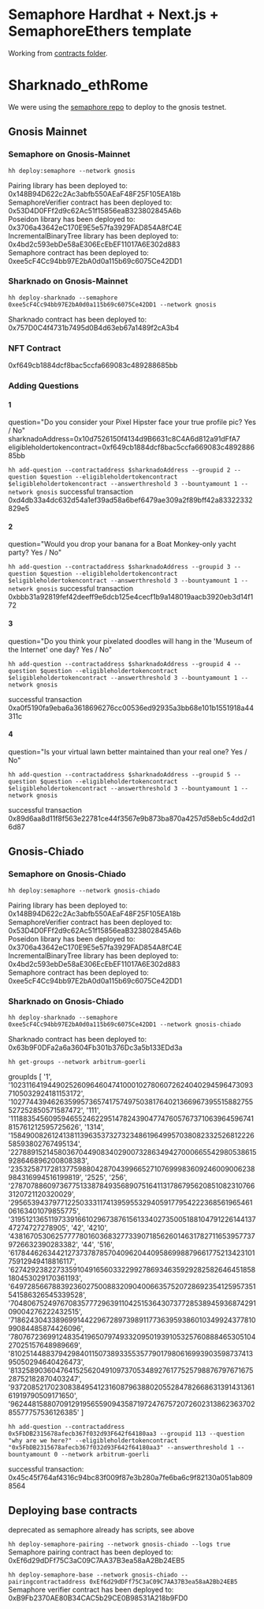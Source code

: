 # Semaphore Hardhat + Next.js + SemaphoreEthers template

Working from [contracts folder](./apps/contracts/).

# Sharknado_ethRome

We were using the [semaphore repo](https://github.com/semaphore-protocol/semaphore/blob/main/packages/contracts/tasks/deploy-semaphore.ts) to deploy to the gnosis testnet.

## Gnosis Mainnet

### Semaphore on Gnosis-Mainnet

`hh deploy:semaphore --network gnosis`

Pairing library has been deployed to: 0x148B94D622c2Ac3abfb550AEaF48F25F105EA18b  
SemaphoreVerifier contract has been deployed to: 0x53D4D0FFf2d9c62Ac51f15856eaB323802845A6b  
Poseidon library has been deployed to: 0x3706a43642eC170E9E5e57fa3929FAD854A8fC4E  
IncrementalBinaryTree library has been deployed to: 0x4bd2c593ebDe58aE306EcEbEF11017A6E302d883  
Semaphore contract has been deployed to: 0xee5cF4Cc94bb97E2bA0d0a115b69c6075Ce42DD1

### Sharknado on Gnosis-Mainnet

`hh deploy-sharknado --semaphore 0xee5cF4Cc94bb97E2bA0d0a115b69c6075Ce42DD1 --network gnosis`

Sharknado contract has been deployed to: 0x757D0C4f4731b7495d0B4d63eb67a1489f2cA3b4

### NFT Contract

0xf649cb1884dcf8bac5ccfa669083c489288685bb

### Adding Questions

#### 1

question="Do you consider your Pixel Hipster face your true profile pic? Yes / No"
sharknadoAddress=0x10d7526150f4134d9B6631c8C4A6d812a91dFfA7
eligibleholdertokencontract=0xf649cb1884dcf8bac5ccfa669083c489288685bb

`hh add-question --contractaddress $sharknadoAddress --groupid 2 --question $question --eligibleholdertokencontract $eligibleholdertokencontract --answerthreshold 3 --bountyamount 1 --network gnosis`
successful transaction 0xd4db33a4dc632d54a1ef39ad58a6bef6479ae309a2f89bff42a83322332829e5

#### 2

question="Would you drop your banana for a Boat Monkey-only yacht party? Yes / No"

`hh add-question --contractaddress $sharknadoAddress --groupid 3 --question $question --eligibleholdertokencontract $eligibleholdertokencontract --answerthreshold 3 --bountyamount 1 --network gnosis`
successful transaction 0xbbb31a92819fef42deeff9e6dcb125e4cecf1b9a148019aacb3920eb3d14f172

#### 3

question="Do you think your pixelated doodles will hang in the 'Museum of the Internet' one day? Yes / No"

`hh add-question --contractaddress $sharknadoAddress --groupid 4 --question $question --eligibleholdertokencontract $eligibleholdertokencontract --answerthreshold 3 --bountyamount 1 --network gnosis`

successful transaction 0xa0f5190fa9eba6a3618696276cc00536ed92935a3bb68e101b1551918a44311c

#### 4

question="Is your virtual lawn better maintained than your real one? Yes / No"

`hh add-question --contractaddress $sharknadoAddress --groupid 5 --question $question --eligibleholdertokencontract $eligibleholdertokencontract --answerthreshold 3 --bountyamount 1 --network gnosis`

successful transaction 0x89d6aa8d11f8f563e22781ce44f3567e9b873ba870a4257d58eb5c4dd2d16d87

## Gnosis-Chiado

### Semaphore on Gnosis-Chiado

`hh deploy:semaphore --network gnosis-chiado`

Pairing library has been deployed to: 0x148B94D622c2Ac3abfb550AEaF48F25F105EA18b  
SemaphoreVerifier contract has been deployed to: 0x53D4D0FFf2d9c62Ac51f15856eaB323802845A6b  
Poseidon library has been deployed to: 0x3706a43642eC170E9E5e57fa3929FAD854A8fC4E  
IncrementalBinaryTree library has been deployed to: 0x4bd2c593ebDe58aE306EcEbEF11017A6E302d883  
Semaphore contract has been deployed to: 0xee5cF4Cc94bb97E2bA0d0a115b69c6075Ce42DD1

### Sharknado on Gnosis-Chiado

`hh deploy-sharknado --semaphore 0xee5cF4Cc94bb97E2bA0d0a115b69c6075Ce42DD1 --network gnosis-chiado`

Sharknado contract has been deployed to: 0x63b9F0DFa2a6a3604Fb301b376Dc3a5b133EDd3a

`hh get-groups --network arbitrum-goerli`

groupIds [
'1',
'102311641944902526096460474100010278060726240402945964730937105032924181153172',
'102774439462635995736574175749750381764021366967395515882755527252850571587472',
'111',
'111883545609594655246229514782439047747605767371063964596741815761212595725626',
'1314',
'15849008261241381139635373273234861964995703808233252681222658593802767495134',
'22788915214580367044908340290073286349427000665542980538615928646896200808383',
'23532587172813775988042870439966527107699983609246009006238984316994516199819',
'2525',
'256',
'27870788609736775133878493568907516411317867956208510823107663120721120320029',
'29565394379771225033311741395955329405917795422236856196546106163401079855775',
'31951213651197339166102967387615613340273500518810479122614413747274727278905',
'42',
'4210',
'43816705306257777801603683277339071856260146317827116539577379726632390283382',
'44',
'516',
'61784462634421273737878570409620440958699887966177521342310175912949418816117',
'62742923822733591049165603322992786934635929282582646451858180453029170361193',
'64972856678839236027500883209040066357520728692354125957351541586326545339528',
'70480675249767083577729639110425153643073772853894593687429109004276222432515',
'71862430433896991442296728973989117736395938601034992437781099084485874426096',
'78076723699124835419650797493320950193910532576088846530510427025157648989669',
'81025144883794298401150738933553577901798061699390359873741395050294640426473',
'81325890360476415256204910973705348927617752579887679767167528752182870403247',
'93720852170230838495412316087963880205528478266863139143136161919790509171650',
'96244815880709129195655909435871972476757207260231386236370285577757536126385'
]

`hh add-question --contractaddress 0x5FbDB2315678afecb367f032d93F642f64180aa3 --groupid 113 --question "why are we here?" --eligibleholdertokencontract "0x5FbDB2315678afecb367f032d93F642f64180aa3" --answerthreshold 1 --bountyamount 0 --network arbitrum-goerli`

successful transaction: 0x45c45f764af4316c94bc83f009f87e3b280a7fe6ba6c9f82130a051ab8098564

## Deploying base contracts

deprecated as semaphore already has scripts, see above

`hh deploy-semaphore-pairing --network gnosis-chiado --logs true`
Semaphore pairing contract has been deployed to: 0xEf6d29dDFf75C3aC09C7AA37B3ea58aA2Bb24EB5

`hh deploy-semaphore-base --network gnosis-chiado --pairingcontractaddress 0xEf6d29dDFf75C3aC09C7AA37B3ea58aA2Bb24EB5`
Semaphore verifier contract has been deployed to: 0xB9Fb2370AE80B34CAC5b29CE0B98531A218b9FD0
